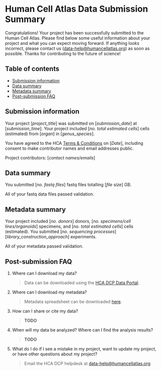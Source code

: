 # Human Cell Atlas Data Submission Summary

Congratulations! Your project has been successfully submitted to the Human Cell Atlas. Please find below some useful information about your project and what you can expect moving forward. If anything looks incorrect, please contact us (data-help@humancellatlas.org) as soon as possible. Thanks for contributing to the future of science!

## Table of contents
- [Submission information](#submission-information)
- [Data summary](#data-summary)
- [Metadata summary](#metadata-summary)
- [Post-submission FAQ](#post-submission-faq)

## Submission information

Your project [*project_title*] was submitted on [*submission_date*] at [*submission_time*]. Your project included [*no. total estimated cells*] cells (estimated) from [*organ*] in [*genus_species*].

You have agreed to the HCA [Terms & Conditions](link) on [*Date*], including consent to make contributor names and email addresses public.

Project contributors: [*contact names/emails*]

## Data summary

You submitted [*no. fastq files*] fastq files totalling [*file size*] GB.

All of your fastq data files passed validation.

## Metadata summary

Your project included [*no. donors*] donors, [*no. specimens/cell lines/organoids*] specimens, and [*no. total estimated cells*] cells (estimated). You submitted [*no. sequencing processes*] [*library_construction_approach*] experiments.

All of your metadata passed validation.

## Post-submission FAQ

1. Where can I download my data?

    > Data can be downloaded using the [HCA DCP Data Portal]().

1. Where can I download my metadata?

    > Metadata spreadsheet can be downloaded [here]().

1. How can I share or cite my data?

    > **TODO**

1. When will my data be analyzed? Where can I find the analysis results?

    > **TODO**

1. What do I do if I see a mistake in my project, want to update my project, or have other questions about my project?

    > Email the HCA DCP helpdesk at data-help@humancellatlas.org


